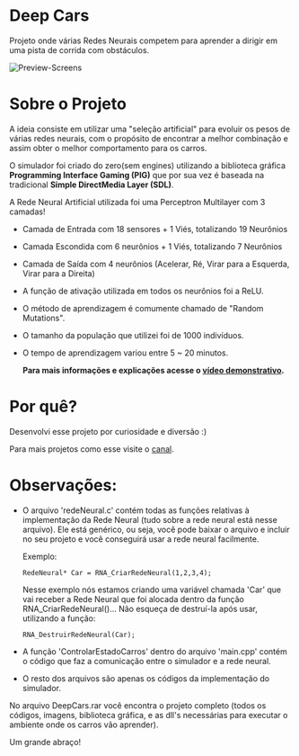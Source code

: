 # Deep Cars

Projeto onde várias Redes Neurais competem para aprender a dirigir em uma pista de corrida com obstáculos.

![Preview-Screens](https://github.com/JVictorDias/DeepCars/blob/master/preview.gif)

# Sobre o Projeto

  A ideia consiste em utilizar uma "seleção artificial" para evoluir os pesos de várias redes neurais, com o propósito de encontrar a melhor combinação e assim obter o melhor comportamento para os carros.

  O simulador foi criado do zero(sem engines) utilizando a biblioteca gráfica **Programming Interface Gaming (PIG)** que por sua vez é baseada na tradicional **Simple DirectMedia Layer (SDL)**.
  
  A Rede Neural Artificial utilizada foi uma Perceptron Multilayer com 3 camadas!

  - Camada de Entrada com 18 sensores + 1 Viés, totalizando 19 Neurônios
  - Camada Escondida com 6 neurônios + 1 Viés, totalizando 7 Neurônios
  - Camada de Saída com 4 neurônios (Acelerar, Ré, Virar para a Esquerda, Virar para a Direita)
  - A função de ativação utilizada em todos os neurônios foi a ReLU.
  - O método de aprendizagem é comumente chamado de "Random Mutations".
  - O tamanho da população que utilizei foi de 1000 indivíduos.
  - O tempo de aprendizagem variou entre 5 ~ 20 minutos.

      **Para mais informações e explicações acesse o [vídeo demonstrativo](https://www.youtube.com/watch?v=gnfkfUQvKDw).** 

# Por quê?

  Desenvolvi esse projeto por curiosidade e diversão :)
  
  Para mais projetos como esse visite o [canal](youtube.com/UniversoProgramado).


# Observações:

- O arquivo 'redeNeural.c' contém todas as funções relativas à implementação da Rede Neural (tudo sobre a rede neural está nesse arquivo).
  Ele está genérico, ou seja, você pode baixar o arquivo e incluir no seu projeto e você conseguirá usar a rede neural facilmente.
    
    Exemplo:  
    ```
    RedeNeural* Car = RNA_CriarRedeNeural(1,2,3,4);
    ```          
    Nesse exemplo nós estamos criando uma variável chamada 'Car' que vai receber a Rede Neural que foi alocada dentro da função RNA_CriarRedeNeural()... Não esqueça de destruí-la após usar, utilizando a função: 
    ```
    RNA_DestruirRedeNeural(Car);
     ```      
- A função 'ControlarEstadoCarros' dentro do arquivo 'main.cpp' contém o código que faz a comunicação entre o simulador e a rede neural.
- O resto dos arquivos são apenas os códigos da implementação do simulador.

No arquivo DeepCars.rar você encontra o projeto completo (todos os códigos, imagens, biblioteca gráfica, e as dll's necessárias para executar o ambiente onde os carros vão aprender).

Um grande abraço!
